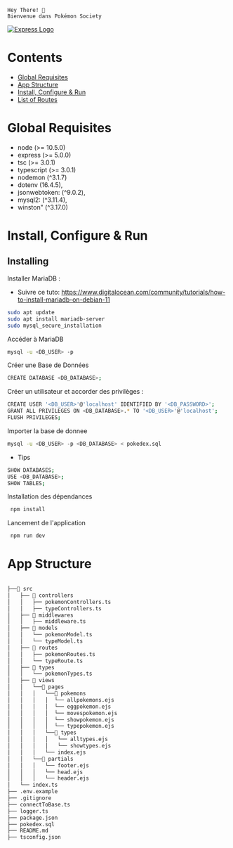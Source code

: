 ```
Hey There! 🙌 
Bienvenue dans Pokémon Society
```

[![Express Logo](https://i.cloudup.com/zfY6lL7eFa-3000x3000.png)](https://expressjs.com/)


# Contents

* [Global Requisites](#global-requisites)
* [App Structure](#app-structure)
* [Install, Configure & Run](#install-configure--run)
* [List of Routes](#list-of-routes)

# Global Requisites

* node (>= 10.5.0)
* express (>= 5.0.0)
* tsc (>= 3.0.1)
* typescript (>= 3.0.1)
* nodemon (^3.1.7)
* dotenv (16.4.5),
* jsonwebtoken: (^9.0.2),
* mysql2: (^3.11.4),
* winston" (^3.17.0)


# Install, Configure & Run

## Installing

Installer MariaDB :

* Suivre ce tuto: https://www.digitalocean.com/community/tutorials/how-to-install-mariadb-on-debian-11
```bash
sudo apt update
sudo apt install mariadb-server
sudo mysql_secure_installation
```

Accéder à MariaDB
```bash
mysql -u <DB_USER> -p
```

Créer une Base de Données
```bash
CREATE DATABASE <DB_DATABASE>;
```

Créer un utilisateur et accorder des privilèges :
```bash
CREATE USER '<DB_USER>'@'localhost' IDENTIFIED BY '<DB_PASSWORD>';
GRANT ALL PRIVILEGES ON <DB_DATABASE>.* TO '<DB_USER>'@'localhost';
FLUSH PRIVILEGES;
```

Importer la base de donnee
```bash
mysql -u <DB_USER> -p <DB_DATABASE> < pokedex.sql
```

- Tips 
```bash
SHOW DATABASES;
USE <DB_DATABASE>;
SHOW TABLES;
```

Installation des dépendances
```bash
 npm install 
```

Lancement de l'application
```bash
 npm run dev 
```


# App Structure

```bash

├──📂 src
│   ├── 📂 controllers
│   │   ├── pokemonControllers.ts
│   │   ├── typeControllers.ts
│   ├── 📂 middlewares
│   │   ├── middleware.ts
│   ├── 📂 models
│   │   └── pokemonModel.ts
│   │   └── typeModel.ts
│   ├── 📂 routes
│   │   ├── pokemonRoutes.ts
│   │   └── typeRoute.ts
│   ├── 📂 types
│   │   └── pokemonTypes.ts
│   ├── 📂 views
│   │   └──📂 pages
│   │   │   └──📂 pokemons
│   │   │   │  └── allpokemons.ejs
│   │   │   │  └── eggpokemon.ejs
│   │   │   │  └── movespokemon.ejs
│   │   │   │  └── showpokemon.ejs
│   │   │   │  └── typepokemon.ejs
│   │   │   └──📂 types
│   │   │   │   └── alltypes.ejs
│   │   │   │   └── showtypes.ejs
│   │   │   └── index.ejs
│   │   └──📂 partials
│   │   │   └── footer.ejs
│   │   │   └── head.ejs
│   │   │   └── header.ejs
│   └── index.ts
├── .env.example
├── .gitignore
├── connectToBase.ts
├── logger.ts
├── package.json
├── pokedex.sql
├── README.md
├── tsconfig.json
```
